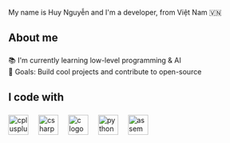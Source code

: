 



<p align="left">My name is Huy Nguyễn and I'm a developer, from Việt Nam 🇻🇳</p>

### 

<h2 align="left">About me</h2>

###


📚 I'm currently learning low-level programming & AI<br>
🎯 Goals: Build cool projects and contribute to open-source<br>


###

<h2 align="left">I code with</h2>

###

<div align="left">
  <img src="https://cdn.jsdelivr.net/gh/devicons/devicon/icons/cplusplus/cplusplus-original.svg" height="40" alt="cplusplus logo" />
  <img width="12" />
  <img src="https://cdn.jsdelivr.net/gh/devicons/devicon/icons/csharp/csharp-original.svg" height="40" alt="csharp logo" />
  <img width="12" />
  <img src="https://upload.wikimedia.org/wikipedia/commons/1/19/C_Logo.png" height="40" alt="c logo" />
  <img width="12" />
  <img src="https://cdn.jsdelivr.net/gh/devicons/devicon/icons/python/python-original.svg" height="40" alt="python logo" />
  <img width="12" />
<img src="https://img.shields.io/badge/Assembly-525252?style=for-the-badge&logo=assembler&logoColor=white" height="40" alt="assembly logo" />

</div>

